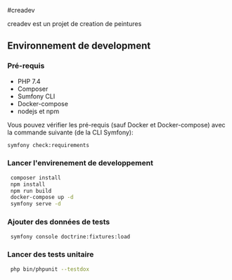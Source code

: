 #creadev

creadev est un projet de creation de peintures

## Environnement de development

### Pré-requis

* PHP 7.4
* Composer
* Sumfony CLI
* Docker-compose
* nodejs et npm

Vous pouvez vérifier les pré-requis (sauf Docker et Docker-compose) avec la commande suivante (de la CLI Symfony):

```bash
symfony check:requirements
```

### Lancer l'envirenement de developpement
```bash
 composer install
 npm install
 npm run build
 docker-compose up -d
 symfony serve -d
```
### Ajouter des données de tests
```bash
 symfony console doctrine:fixtures:load
```
### Lancer des tests unitaire
```bash
 php bin/phpunit --testdox
```